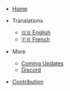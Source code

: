 - [Home]()
- Translations
  - [:uk: English](/)
  - [:fr: French](quickstart.md)

- More
  - [Coming Updates](inspirations.md)
  - [Discord](https://discord.gg/dbY9xSuK)
- [Contribution](https://istic.computer-engineering.tech/#/contributions)
